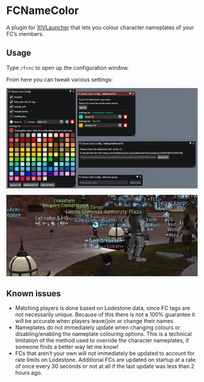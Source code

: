 # FCNameColor

A plugin for [XIVLauncher](https://github.com/goatcorp/FFXIVQuickLauncher) that lets you colour character nameplates of your FC’s members.

## Usage

Type `/fcnc` to open up the configuration window.

From here you can tweak various settings:

![Config image](Assets/config.png)

![Example image](Assets/example.png)

## Known issues

- Matching players is done based on Lodestone data, since FC tags are not necessarily unique. Because of this there is not a 100% guarantee it will be accurate when players leave/join or change their names.
- Nameplates do not immediately update when changing colours or disabling/enabling the nameplate colouring options. This is a technical limitation of the method used to override the character nameplates, if someone finds a better way let me know!
- FCs that aren’t your own will not immediately be updated to account for rate limits on Lodestone. Additional FCs are updated on startup at a rate of once every 30 seconds or not at all if the last update was less than 2 hours ago.